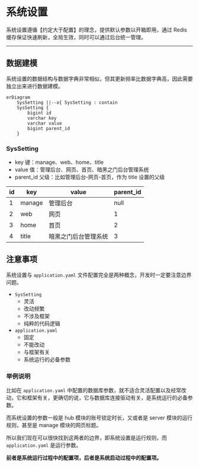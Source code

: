 系统设置
======

系统设置遵循【约定大于配置】的理念，提供默认参数以开箱即用，通过 Redis 缓存保证快速刷新，全局生效，同时可以通过后台统一管理。

---

## 数据建模

系统设置的数据结构与数据字典非常相似，但其更新频率比数据字典高，因此需要独立出来进行数据建模。

```mermaid
erDiagram
    SysSetting ||--o{ SysSetting : contain
    SysSetting {
        bigint id
        varchar key
        varchar value
        bigint parent_id
    }
```

### SysSetting

- key 键：manage、web、home、title
- value 值：管理后台、网页、首页、暗黑之门后台管理系统
- parent_id 父级：比如管理后台-网页-首页，作为 title 设置的父级

| id  | key    | value      | parent_id |
|-----|--------|------------|-----------|
| 1   | manage | 管理后台       | null      |
| 2   | web    | 网页         | 1         |
| 3   | home   | 首页         | 2         |
| 4   | title  | 暗黑之门后台管理系统 | 3         |

## 注意事项

系统设置与 `application.yaml` 文件配置完全是两种概念，开发时一定要注意边界问题。

- `SysSetting`
    - 灵活
    - 改动频繁
    - 不涉及框架
    - 纯粹的代码逻辑
- `application.yaml`
    - 固定
    - 不能改动
    - 与框架有关
    - 系统运行的必备参数

### 举例说明

比如在 `application.yaml` 中配置的数据库参数，就不适合灵活配置以及经常改动，它和框架有关，更确切的说，它与数据库连接驱动有关，是系统运行的必备参数。

而系统设置的参数一般是 hub 模块的账号锁定时长，又或者是 server 模块的运行规则，甚至是 manage 模块的网页标题。

所以我们现在可以很快找到这两者的边界，即系统设置是运行规则，而 `application.yaml` 是运行参数。

**前者是系统运行过程中的配置项，后者是系统启动过程中的配置项。**